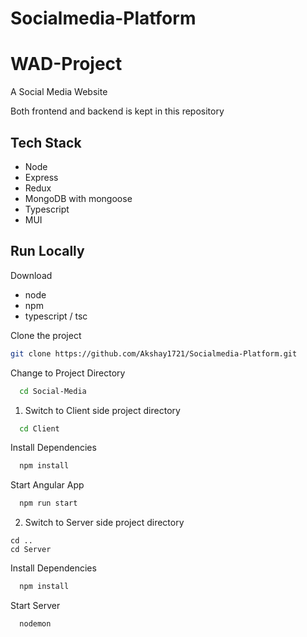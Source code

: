 # Socialmedia-Platform

# WAD-Project

A Social Media Website 

Both frontend and backend is kept in this repository

## Tech Stack

- Node
- Express
- Redux
- MongoDB with mongoose
- Typescript
- MUI


## Run Locally

Download

- node
- npm
- typescript / tsc

Clone the project

```bash
git clone https://github.com/Akshay1721/Socialmedia-Platform.git
```

Change to Project Directory

```bash
  cd Social-Media
```
1. Switch to Client side project directory

```bash
  cd Client
```
Install Dependencies

```bash
  npm install
```

Start Angular App

```bash
  npm run start
```

2. Switch to Server side project directory
```
cd ..
cd Server
```

Install Dependencies

```bash
  npm install
```

Start Server

```bash
  nodemon
```